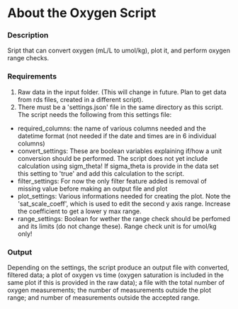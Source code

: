 About the Oxygen Script
==========================================================================

### Description ###
Sript that can convert oxygen (mL/L to umol/kg), plot it, and perform oxygen
range checks.

### Requirements ###
1. Raw data in the input folder. (This will change in future. Plan to get
data from rds files, created in a different script).
2. There must be a 'settings.json' file in the same directory as this script.
The script needs the following from this settings file:
- required_columns: the name of various columns needed and the datetime format
(not needed if the date and times are in 6 individual columns)
- convert_settings: These are boolean variables explaining if/how a unit
conversion should be performed. The script does not yet include calculation
using sigm_theta! If sigma_theta is provide in the data set this
setting to 'true' and add this calculation to the script.
- filter_settings: For now the only filter feature added is removal of missing
value before making an output file and plot
- plot_settings: Various informations needed for creating the plot. Note the
'sat_scale_coeff', which is used to edit the second y axis range. Increase the
coefficient to get a lower y max range.
- range_settings: Boolean for wether the range check should be perfomed and
its limits (do not change these). Range check unit is for umol/kg only!

### Output ###
Depending on the settings, the script produce an output file with converted,
filtered data; a plot of oxygen vs time (oxygen saturation is included
in the same plot if this is provided in the raw data); a file with the total
 number of oxygen measurements; the number of measurements outside the plot
  range; and number of measurements outside the accepted range.